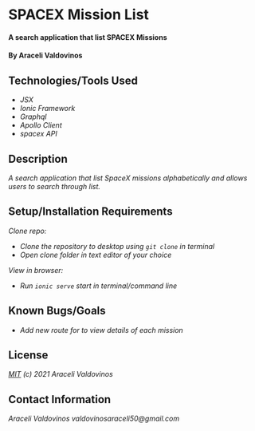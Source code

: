 # SPACEX Mission List

#### A search application that list SPACEX Missions

#### By Araceli Valdovinos

## Technologies/Tools Used

* _JSX_
* _Ionic Framework_
* _Graphql_
* _Apollo Client_
* _spacex API_

## Description
_A search application that list SpaceX missions alphabetically and allows users to search through list._

## Setup/Installation Requirements

_Clone repo:_
* _Clone the repository to desktop using `git clone` in terminal_
* _Open clone folder in text editor of your choice_

_View in browser:_
* _Run `ionic serve` start in terminal/command line_

## Known Bugs/Goals

* _Add new route for to view details of each mission_

## License
_[MIT](https://opensource.org/licenses/MIT) (c) 2021 Araceli Valdovinos_

## Contact Information
_Araceli Valdovinos valdovinosaraceli50@gmail.com_